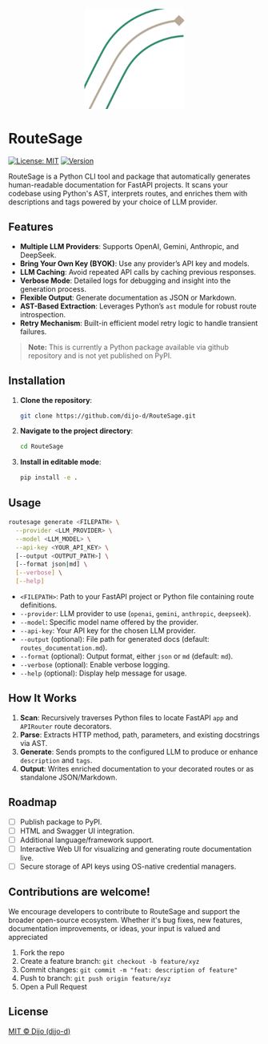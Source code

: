 
<p align="center">
  <img src="assets/routesage.svg" alt="RouteSage Logo" width="200"/>
</p>


# RouteSage

[![License: MIT](https://img.shields.io/badge/License-MIT-yellow.svg)](LICENSE)
[![Version](https://img.shields.io/badge/version-0.1.0-blue.svg)](https://github.com/dijo-d/RouteSage)

RouteSage is a Python CLI tool and package that automatically generates human-readable documentation for FastAPI projects. It scans your codebase using Python's AST, interprets routes, and enriches them with descriptions and tags powered by your choice of LLM provider.

## Features

* **Multiple LLM Providers**: Supports OpenAI, Gemini, Anthropic, and DeepSeek.
* **Bring Your Own Key (BYOK)**: Use any provider’s API key and models.
* **LLM Caching**: Avoid repeated API calls by caching previous responses.
* **Verbose Mode**: Detailed logs for debugging and insight into the generation process.
* **Flexible Output**: Generate documentation as JSON or Markdown.
* **AST-Based Extraction**: Leverages Python’s `ast` module for robust route introspection.
* **Retry Mechanism**: Built-in efficient model retry logic to handle transient failures.

> **Note:** This is currently a Python package available via github repository and is not yet published on PyPI.

## Installation

1. **Clone the repository**:

   ```bash
   git clone https://github.com/dijo-d/RouteSage.git
   ```
2. **Navigate to the project directory**:

   ```bash
   cd RouteSage
   ```
3. **Install in editable mode**:

   ```bash
   pip install -e .
   ```

## Usage

```bash
routesage generate <FILEPATH> \
  --provider <LLM_PROVIDER> \
  --model <LLM_MODEL> \
  --api-key <YOUR_API_KEY> \
  [--output <OUTPUT_PATH>] \
  [--format json|md] \
  [--verbose] \
  [--help]
```

* `<FILEPATH>`: Path to your FastAPI project or Python file containing route definitions.
* `--provider`: LLM provider to use (`openai`, `gemini`, `anthropic`, `deepseek`).
* `--model`: Specific model name offered by the provider.
* `--api-key`: Your API key for the chosen LLM provider.
* `--output` (optional): File path for generated docs (default: `routes_documentation.md`).
* `--format` (optional): Output format, either `json` or `md` (default: `md`).
* `--verbose` (optional): Enable verbose logging.
* `--help` (optional): Display help message for usage.

## How It Works

1. **Scan**: Recursively traverses Python files to locate FastAPI `app` and `APIRouter` route decorators.
2. **Parse**: Extracts HTTP method, path, parameters, and existing docstrings via AST.
3. **Generate**: Sends prompts to the configured LLM to produce or enhance `description` and `tags`.
4. **Output**: Writes enriched documentation to your decorated routes or as standalone JSON/Markdown.

## Roadmap

* [ ] Publish package to PyPI.
* [ ] HTML and Swagger UI integration.
* [ ] Additional language/framework support.
* [ ] Interactive Web UI for visualizing and generating route documentation live.
* [ ] Secure storage of API keys using OS-native credential managers.

## Contributions are welcome!

We encourage developers to contribute to RouteSage and support the broader open-source ecosystem. Whether it's bug fixes, new features, documentation improvements, or ideas, your input is valued and appreciated

1. Fork the repo
2. Create a feature branch: `git checkout -b feature/xyz`
3. Commit changes: `git commit -m "feat: description of feature"`
4. Push to branch: `git push origin feature/xyz`
5. Open a Pull Request

## License

[MIT © Dijo (dijo-d)](https://github.com/dijo-d/RouteSage/blob/main/LICENSE)



